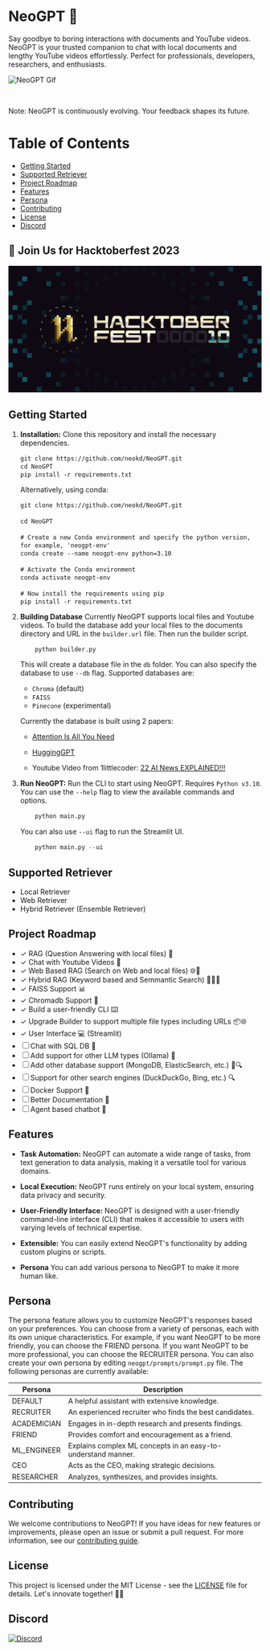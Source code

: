 # NeoGPT 🚀

Say goodbye to boring interactions with documents and YouTube videos. NeoGPT is your trusted companion to chat with local documents and lengthy YouTube videos effortlessly. Perfect for professionals, developers, researchers, and enthusiasts.

![NeoGPT Gif](https://github.com/neokd/NeoGPT/assets/71772185/82d5c63d-81b5-4b45-95d4-53641016bfdc)


<br/>

Note: NeoGPT is continuously evolving. Your feedback shapes its future.

# Table of Contents
- [Getting Started](#getting-started)
- [Supported Retriever](#supported-retriever)
- [Project Roadmap](#project-roadmap)
- [Features](#features)
- [Persona](#persona)
- [Contributing](#contributing)
- [License](#license)
- [Discord](#discord)

## 🎉 Join Us for Hacktoberfest 2023
![Hacktoberfest Banner](./asset/readme.png)

## Getting Started

1. **Installation:** Clone this repository and install the necessary dependencies.


   ```
   git clone https://github.com/neokd/NeoGPT.git
   cd NeoGPT
   pip install -r requirements.txt
    ```
    Alternatively, using conda:

   ```
   git clone https://github.com/neokd/NeoGPT.git
    
   cd NeoGPT

   # Create a new Conda environment and specify the python version, for example, 'neogpt-env'
   conda create --name neogpt-env python=3.10

   # Activate the Conda environment
   conda activate neogpt-env

   # Now install the requirements using pip
   pip install -r requirements.txt
   ```


2. **Building Database** Currently NeoGPT supports local files and Youtube videos. To build the database add your local files to the documents directory and URL in the `builder.url` file. Then run the builder script.
    
    ```python
        python builder.py
    ```
    This will create a database file in the `db` folder. You can also specify the database to use `--db` flag.
    Supported databases are:
    - `Chroma` (default) 
    - `FAISS` 
    - `Pinecone` (experimental)

    Currently the database is built using 2 papers: 
    - [Attention Is All You Need](https://arxiv.org/pdf/1706.03762.pdf)
    - [HuggingGPT](https://arxiv.org/pdf/2303.17580.pdf)
    
    - Youtube Video from 1littlecoder: [22 AI News EXPLAINED!!!](https://www.youtube.com/watch?v=BPknz-hCnec)


3. **Run NeoGPT:** Run the CLI to start using NeoGPT. Requires `Python v3.10`. You can use the `--help` flag to view the available commands and options.
    ```python
        python main.py 
    ```
    You can also use `--ui` flag to run the Streamlit UI. 
    ```python
        python main.py --ui
    ```

## Supported Retriever 
- Local Retriever
- Web Retriever
- Hybrid Retriever (Ensemble Retriever)

## Project Roadmap
- ✓ RAG (Question Answering with local files) 📂
- ✓ Chat with Youtube Videos 🎥
- ✓ Web Based RAG (Search on Web and local files) 🌐📂
- ✓ Hybrid RAG (Keyword based and Semmantic Search) 🕵️‍♂️📂
- ✓ FAISS Support 📊
- ✓ Chromadb Support 🎵
- ✓ Build a user-friendly CLI ⌨️
- ✓ Upgrade Builder to support multiple file types including URLs 📦🌐
- ✓ User Interface 💻 (Streamlit)
- ☐ Chat with SQL DB 🤖
- ☐ Add support for other LLM types (Ollama) 🧠
- ☐ Add other database support (MongoDB, ElasticSearch, etc.) 📁🔍
- ☐ Support for other search engines (DuckDuckGo, Bing, etc.) 🔍
- ☐ Docker Support 🐳
- ☐ Better Documentation 📖
- ☐ Agent based chatbot 🤖

## Features

- **Task Automation:** NeoGPT can automate a wide range of tasks, from text generation to data analysis, making it a versatile tool for various domains.

- **Local Execution:** NeoGPT runs entirely on your local system, ensuring data privacy and security.

- **User-Friendly Interface:** NeoGPT is designed with a user-friendly command-line interface (CLI) that makes it accessible to users with varying levels of technical expertise.

- **Extensible:** You can easily extend NeoGPT's functionality by adding custom plugins or scripts.

- **Persona** You can add various persona to NeoGPT to make it more human like.


## Persona 

The persona feature allows you to customize NeoGPT's responses based on your preferences. You can choose from a variety of personas, each with its own unique characteristics. For example, if you want NeoGPT to be more friendly, you can choose the FRIEND persona. If you want NeoGPT to be more professional, you can choose the RECRUITER persona. You can also create your own persona by editing `neogpt/prompts/prompt.py` file. The following personas are currently available:


| Persona     | Description                                          |
|-------------|------------------------------------------------------|
| DEFAULT     | A helpful assistant with extensive knowledge.       |
| RECRUITER   | An experienced recruiter who finds the best candidates. |
| ACADEMICIAN | Engages in in-depth research and presents findings.  |
| FRIEND      | Provides comfort and encouragement as a friend.     |
| ML_ENGINEER | Explains complex ML concepts in an easy-to-understand manner. |
| CEO         | Acts as the CEO, making strategic decisions.        |
| RESEARCHER  | Analyzes, synthesizes, and provides insights.       |


## Contributing
We welcome contributions to NeoGPT! If you have ideas for new features or improvements, please open an issue or submit a pull request. For more information, see our [contributing guide](CONTRIBUTING.md).

## License
This project is licensed under the MIT License - see the [LICENSE](LICENSE) file for details. Let's innovate together! 🤖✨

## Discord
<a href = "https://discord.gg/JW7YD5Yt">
   <img src="https://img.shields.io/badge/Discord-5865F2?style=for-the-badge&logo=discord&logoColor=white" alt="Discord"/>
</a>
